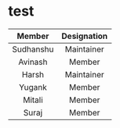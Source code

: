 # test

|    Member    | Designation |
| :----------: | :----------: |
|  Sudhanshu   |  Maintainer |
|   Avinash    |     Member |
|    Harsh     |  Maintainer |
|    Yugank    |    Member   |
|  Mitali      |    Member   |
| Suraj        |    Member   |